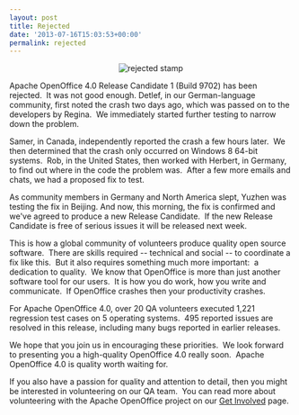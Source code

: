 ```yaml
---
layout: post
title: Rejected
date: '2013-07-16T15:03:53+00:00'
permalink: rejected
---
```

<div align="center"><img src="https://blogs.apache.org/OOo/mediaresource/c0894a86-9a9e-4a2b-856d-10aeb8509d17" alt="rejected stamp" /></div> 
  <p> </p> 
  <p>Apache OpenOffice 4.0 Release Candidate 1 (Build 9702) has been rejected.&nbsp; It was not good enough. Detlef, in our German-language community, first noted the crash two days ago, which was passed on to the developers by Regina.&nbsp; We immediately started further testing to narrow down the problem.</p> 
  <p>Samer, in Canada, independently reported the crash a few hours later.&nbsp; We then determined that the crash only occurred on Windows 8 64-bit systems.&nbsp; Rob, in the United States, then worked with Herbert, in Germany, to find out where in the code the problem was.&nbsp; After a few more emails and chats, we had a proposed fix to test.&nbsp; </p> 
  <p>As community members in Germany and North America slept, Yuzhen was testing the fix in Beijing. And now, this morning, the fix is confirmed and we've agreed to produce a new Release Candidate.&nbsp; If the new Release Candidate is free of serious issues it will be released next week.<br /></p> 
  <p>This is how a global community of volunteers produce quality open source software.&nbsp; There are skills required -- technical and social -- to coordinate a fix like this.&nbsp; But it also requires something much more important:&nbsp; a dedication to quality.&nbsp; We know that OpenOffice is more than just another software tool for our users.&nbsp; It is how you do work, how you write and communicate.&nbsp; If OpenOffice crashes then your productivity crashes.&nbsp; </p> 
  <p>For Apache OpenOffice 4.0, over 20 QA volunteers executed 1,221 regression test cases on 5 operating systems.&nbsp; 495 reported issues are resolved in this release, including many bugs reported in earlier releases.<br /></p> 
  <p> We hope that you join us in encouraging these priorities.&nbsp; We look forward to presenting you a high-quality OpenOffice 4.0 really soon.&nbsp; Apache OpenOffice 4.0 is quality worth waiting for.</p> 
  <p>If you also have a passion for quality and attention to detail, then you might be interested in volunteering on our QA team.&nbsp; You can read more about volunteering with the Apache OpenOffice project on our <a href="http://openoffice.apache.org/get-involved.html">Get Involved</a> page.&nbsp;</p>
